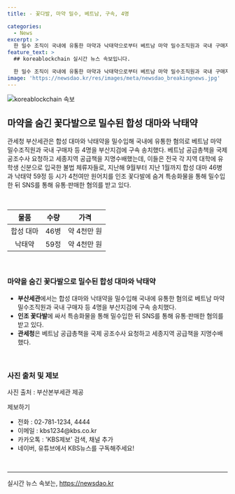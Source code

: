 ```yaml
---
title: - 꽃다발, 마약 밀수, 베트남, 구속, 4명

categories:
  - News
excerpt: >
  한 밀수 조직이 국내에 유통한 마약과 낙태약으로부터 베트남 마약 밀수조직원과 국내 구매자 등 4명이 적발되어 구속됐습니다. 이들은 불법 체류자들로 합성 대마와 낙태약을 꽃다발에 숨겨 특송화물을 통해 밀수입한 뒤 SNS를 통해 유통 및 판매한 혐의를 받고 있습니다.
feature_text: >
  ## koreablockchain 실시간 뉴스 속보입니다.

  한 밀수 조직이 국내에 유통한 마약과 낙태약으로부터 베트남 마약 밀수조직원과 국내 구매자 등 4명이 적발되어 구속됐습니다. 이들은 불법 체류자들로 합성 대마와 낙태약을 꽃다발에 숨겨 특송화물을 통해 밀수입한 뒤 SNS를 통해 유통 및 판매한 혐의를 받고 있습니다.
image: 'https://newsdao.kr/res/images/meta/newsdao_breakingnews.jpg'
---
```


<p><img src="https://newsdao.kr/res/images/meta/newsdao_breakingnews.jpg" alt="koreablockchain 속보" /></p>

<h2 data-ke-size="size26">마약을 숨긴 꽃다발으로 밀수된 합성 대마와 낙태약</h2>

<p data-ke-size="size16">관세청 부산세관은 합성 대마와 낙태약을 밀수입해 국내에 유통한 혐의로 베트남 마약 밀수조직원과 국내 구매자 등 4명을 부산지검에 구속 송치했다. 베트남 공급총책을 국제 공조수사 요청하고 세종지역 공급책을 지명수배했는데, 이들은 전국 각 지역 대학에 유학생 신분으로 입국한 불법 체류자들로, 지난해 9월부터 지난 1월까지 합성 대마 46병과 낙태약 59정 등 시가 4천여만 원어치를 인조 꽃다발에 숨겨 특송화물을 통해 밀수입한 뒤 SNS를 통해 유통·판매한 혐의를 받고 있다.</p>

<p data-ke-size="size16">&nbsp;</p>

<table>
<thead>
<tr>
<th style="text-align: center;">물품</th>
<th style="text-align: center;">수량</th>
<th style="text-align: center;">가격</th>
</tr>
</thead>
<tbody>
<tr>
<td style="text-align: center;">합성 대마</td>
<td style="text-align: center;">46병</td>
<td style="text-align: center;">약 4천만 원</td>
</tr>
<tr>
<td style="text-align: center;">낙태약</td>
<td style="text-align: center;">59정</td>
<td style="text-align: center;">약 4천만 원</td>
</tr>
</tbody>
</table>

<p data-ke-size="size16">&nbsp;</p>

<h3><b>마약을 숨긴 꽃다발으로 밀수된 합성 대마와 낙태약</b></h3>

<ul>
<li><b>부산세관</b>에서는 합성 대마와 낙태약을 밀수입해 국내에 유통한 혐의로 베트남 마약 밀수조직원과 국내 구매자 등 4명을 부산지검에 구속 송치했다.</li>
<li><b>인조 꽃다발</b>에 싸서 특송화물을 통해 밀수입한 뒤 SNS를 통해 유통·판매한 혐의를 받고 있다.</li>
<li><b>관세청</b>은 베트남 공급총책을 국제 공조수사 요청하고 세종지역 공급책을 지명수배했다.</li>
</ul>

<p data-ke-size="size16">&nbsp;</p>

<h3><b>사진 출처 및 제보</b></h3>

<p>사진 출처 : 부산본부세관 제공</p>

<p>제보하기</p>

<ul>
<li>전화 : 02-781-1234, 4444</li>
<li>이메일 : kbs1234@kbs.co.kr</li>
<li>카카오톡 : 'KBS제보' 검색, 채널 추가</li>
<li>네이버, 유튜브에서 KBS뉴스를 구독해주세요!</li>
</ul>

<p data-ke-size="size16">&nbsp;</p>

<hr>
실시간 뉴스 속보는, <a href="https://newsdao.kr" rel="dofollow">https://newsdao.kr</a>


